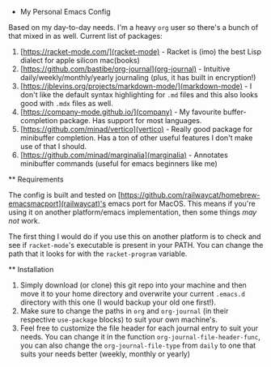 * My Personal Emacs Config

Based on my day-to-day needs. I'm a heavy `org` user so there's a bunch of that mixed in as well. Current list of packages:

1. [https://racket-mode.com/](racket-mode) - Racket is (imo) the best Lisp dialect for apple silicon mac(books)
2. [https://github.com/bastibe/org-journal](org-journal) - Intuitive daily/weekly/monthly/yearly journaling (plus, it has built in encryption!)
3. [https://jblevins.org/projects/markdown-mode/](markdown-mode) - I don't like the default syntax highlighting for `.md` files and this also looks good with `.mdx` files as well.
4. [https://company-mode.github.io/](company) - My favourite buffer-completion package. Has support for most languages.
5. [https://github.com/minad/vertico](vertico) - Really good package for minibuffer completion. Has a ton of other useful features I don't make use of that I should.
6. [https://github.com/minad/marginalia](marginalia) - Annotates minibuffer commands (useful for emacs beginners like me)

** Requirements

The config is built and tested on [https://github.com/railwaycat/homebrew-emacsmacport](railwaycat)'s 
emacs port for MacOS. This means if you're using it on another platform/emacs implementation,
then some things _may not_ work. 

The first thing I would do if you use this on another platform is to check and see if 
`racket-mode`'s executable is present in your PATH. You can change the path that it looks 
for with the `racket-program` variable.

** Installation

1. Simply download (or clone) this git repo into your machine and then move it to your home directory and overwrite your current `.emacs.d` directory with this one (I would backup your old one first!).
2. Make sure to change the paths in `org` and `org-journal` (in their respective `use-package` blocks) to suit your own machine's. 
3. Feel free to customize the file header for each journal entry to suit your needs. You can change it in the function `org-journal-file-header-func`, you can also change the `org-journal-file-type` from `daily` to one that suits your needs better (weekly, monthly or yearly)
